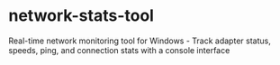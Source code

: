 # network-stats-tool
Real-time network monitoring tool for Windows - Track adapter status, speeds, ping, and connection stats with a console interface
